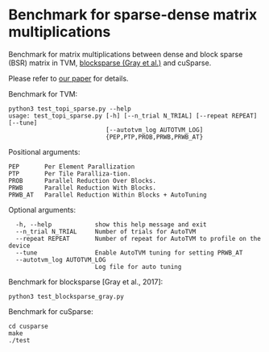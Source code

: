 # Benchmark for sparse-dense matrix multiplications

Benchmark for matrix multiplications between dense and block sparse (BSR) matrix in TVM, [blocksparse (Gray et al.)](https://github.com/openai/blocksparse) and cuSparse.

Please refer to [our paper](./Optimizing_Block_Sparse_Matrix_Multiplications_on_CUDA_with_TVM.pdf) for details.

Benchmark for TVM:
```
python3 test_topi_sparse.py --help
usage: test_topi_sparse.py [-h] [--n_trial N_TRIAL] [--repeat REPEAT] [--tune]
                           [--autotvm_log AUTOTVM_LOG]
                           {PEP,PTP,PROB,PRWB,PRWB_AT}
```
Positional arguments:
```
PEP       Per Element Parallization  
PTP       Per Tile Paralliza-tion.  
PROB      Parallel Reduction Over Blocks. 
PRWB      Parallel Reduction With Blocks.  
PRWB_AT   Parallel Reduction Within Blocks + AutoTuning
```

Optional arguments:
```
  -h, --help            show this help message and exit
  --n_trial N_TRIAL     Number of trials for AutoTVM
  --repeat REPEAT       Number of repeat for AutoTVM to profile on the device
  --tune                Enable AutoTVM tuning for setting PRWB_AT
  --autotvm_log AUTOTVM_LOG
                        Log file for auto tuning
```
 
Benchmark for blocksparse [Gray et al., 2017]:
```
python3 test_blocksparse_gray.py
```

Benchmark for cuSparse:
```
cd cusparse
make
./test
```